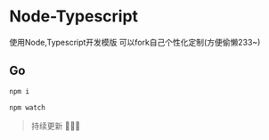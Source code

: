 # Node-Typescript

使用Node,Typescript开发模版 可以fork自己个性化定制(方便偷懒233~)

## Go
``` bash
npm i

npm watch
```

> 持续更新 💖💖💖